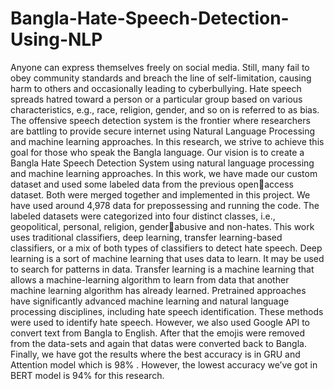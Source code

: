 # Bangla-Hate-Speech-Detection-Using-NLP

Anyone can express themselves freely on social
media. Still, many fail to obey community standards and breach
the line of self-limitation, causing harm to others and occasionally
leading to cyberbullying. Hate speech spreads hatred toward a
person or a particular group based on various characteristics,
e.g., race, religion, gender, and so on is referred to as bias.
The offensive speech detection system is the frontier where
researchers are battling to provide secure internet using Natural
Language Processing and machine learning approaches. In this
research, we strive to achieve this goal for those who speak the
Bangla language. Our vision is to create a Bangla Hate Speech
Detection System using natural language processing and machine
learning approaches. In this work, we have made our custom
dataset and used some labeled data from the previous openaccess dataset. Both were merged together and implemented in
this project. We have used around 4,978 data for prepossessing
and running the code. The labeled datasets were categorized into
four distinct classes, i.e., geopolitical, personal, religion, genderabusive and non-hates. This work uses traditional classifiers,
deep learning, transfer learning-based classifiers, or a mix of
both types of classifiers to detect hate speech. Deep learning
is a sort of machine learning that uses data to learn. It may
be used to search for patterns in data. Transfer learning is
a machine learning that allows a machine-learning algorithm
to learn from data that another machine learning algorithm
has already learned. Pretrained approaches have significantly
advanced machine learning and natural language processing
disciplines, including hate speech identification. These methods
were used to identify hate speech. However, we also used Google
API to convert text from Bangla to English. After that the emojis
were removed from the data-sets and again that datas were
converted back to Bangla. Finally, we have got the results where
the best accuracy is in GRU and Attention model which is 98%
. However, the lowest accuracy we’ve got in BERT model is 94%
for this research.
